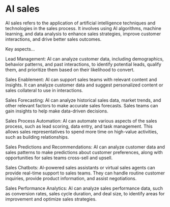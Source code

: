 # AI sales

AI sales refers to the application of artificial intelligence techniques and technologies in the sales process. It involves using AI algorithms, machine learning, and data analysis to enhance sales strategies, improve customer interactions, and drive better sales outcomes. 

Key aspects…

Lead Management: AI can analyze customer data, including demographics, behavior patterns, and past interactions, to identify potential leads, qualify them, and prioritize them based on their likelihood to convert. 

Sales Enablement: AI can support sales teams with relevant content and insights. It can analyze customer data and suggest personalized content or sales collateral to use in interactions.

Sales Forecasting: AI can analyze historical sales data, market trends, and other relevant factors to make accurate sales forecasts. Sales teams can gain insights to help make data-driven decisions.

Sales Process Automation: AI can automate various aspects of the sales process, such as lead scoring, data entry, and task management. This allows sales representatives to spend more time on high-value activities, such as building relationships.

Sales Predictions and Recommendations: AI can analyze customer data and sales patterns to make predictions about customer preferences, along with opportunities for sales teams cross-sell and upsell.

Sales Chatbots: AI-powered sales assistants or virtual sales agents can provide real-time support to sales teams. They can handle routine customer inquiries, provide product information, and assist negotiations.

Sales Performance Analytics: AI can analyze sales performance data, such as conversion rates, sales cycle duration, and deal size, to identify areas for improvement and optimize sales strategies.
